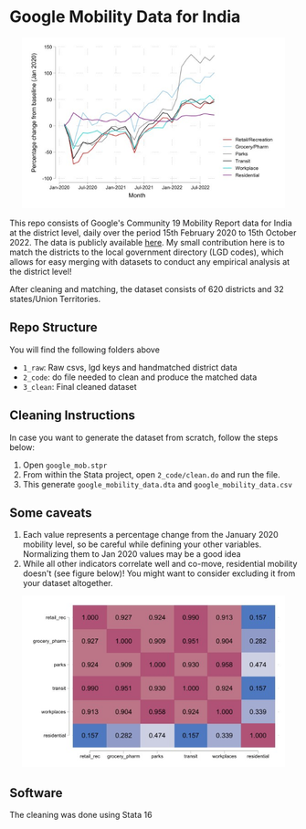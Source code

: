 # Google Mobility Data for India

<p align="center">
  <img width="460" height="300" src="https://raw.githubusercontent.com/advaitmoharir/google_mob/main/3_clean/trends.jpg">
</p>

This repo consists of Google's Community 19 Mobility Report data for India at the district level, daily over the period 15th February 2020 to 15th October 2022. The data is publicly available [here](https://www.google.com/covid19/mobility/data_documentation.html?hl=en). My small contribution here is to match the districts to the local government directory (LGD codes), which allows for easy merging with datasets to conduct any empirical analysis at the district level!

After cleaning and matching, the dataset consists of 620 districts and 32 states/Union Territories.

## Repo Structure

You will find the following folders above

- `1_raw`: Raw csvs, lgd keys and handmatched district data
- `2_code`: do file needed to clean and produce the matched data
- `3_clean`: Final cleaned dataset

## Cleaning Instructions

In case you want to generate the dataset from scratch, follow the steps below:

1. Open `google_mob.stpr`
2. From within the Stata project, open `2_code/clean.do` and run the file.
3. This generate `google_mobility_data.dta` and `google_mobility_data.csv`

## Some caveats

1. Each value represents a percentage change from the January 2020 mobility level, so be careful while defining your other variables. Normalizing them to Jan 2020 values may be a good idea
2. While all other indicators correlate well and co-move, residential mobility doesn't (see figure below)! You might want to consider excluding it from your dataset altogether.

<p align="center">
  <img width="460" height="300" src="https://raw.githubusercontent.com/advaitmoharir/google_mob/main/3_clean/heatmap.jpg">
</p>

## Software

The cleaning was done using Stata 16
